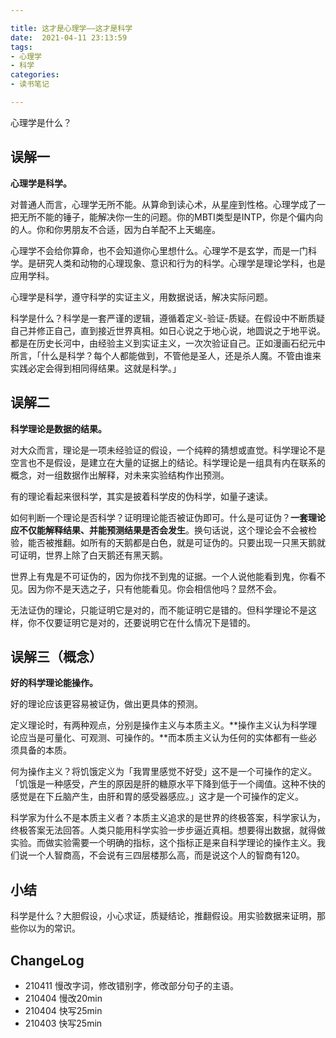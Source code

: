 ```yaml
---

title: 这才是心理学——这才是科学
date:  2021-04-11 23:13:59
tags: 
- 心理学
- 科学
categories: 
- 读书笔记

---
```


心理学是什么？

<!--more-->

## 误解一

**心理学是科学。**

对普通人而言，心理学无所不能。从算命到读心术，从星座到性格。心理学成了一把无所不能的锤子，能解决你一生的问题。你的MBTI类型是INTP，你是个偏内向的人。你和你男朋友不合适，因为白羊配不上天蝎座。

心理学不会给你算命，也不会知道你心里想什么。心理学不是玄学，而是一门科学。是研究人类和动物的心理现象、意识和行为的科学。心理学是理论学科，也是应用学科。

心理学是科学，遵守科学的实证主义，用数据说话，解决实际问题。

科学是什么？科学是一套严谨的逻辑，遵循着定义-验证-质疑。在假设中不断质疑自己并修正自己，直到接近世界真相。如日心说之于地心说，地圆说之于地平说。都是在历史长河中，由经验主义到实证主义，一次次验证自己。正如漫画石纪元中所言，「什么是科学？每个人都能做到，不管他是圣人，还是杀人魔。不管由谁来实践必定会得到相同得结果。这就是科学。」

## 误解二

**科学理论是数据的结果。**

对大众而言，理论是一项未经验证的假设，一个纯粹的猜想或直觉。科学理论不是空言也不是假设，是建立在大量的证据上的结论。科学理论是一组具有内在联系的概念，对一组数据作出解释，对未来实验结构作出预测。

有的理论看起来很科学，其实是披着科学皮的伪科学，如量子速读。

如何判断一个理论是否科学？证明理论能否被证伪即可。什么是可证伪？**一套理论应不仅能解释结果、并能预测结果是否会发生**。换句话说，这个理论会不会被检验，能否被推翻。如所有的天鹅都是白色，就是可证伪的。只要出现一只黑天鹅就可证明，世界上除了白天鹅还有黑天鹅。

世界上有鬼是不可证伪的，因为你找不到鬼的证据。一个人说他能看到鬼，你看不见。因为你不是天选之子，只有他能看见。你会相信他吗？显然不会。

无法证伪的理论，只能证明它是对的，而不能证明它是错的。但科学理论不是这样，你不仅要证明它是对的，还要说明它在什么情况下是错的。

 ## 误解三（概念）
 
**好的科学理论能操作。**

好的理论应该更容易被证伪，做出更具体的预测。

定义理论时，有两种观点，分别是操作主义与本质主义。**操作主义认为科学理论应当是可量化、可观测、可操作的。**而本质主义认为任何的实体都有一些必须具备的本质。

何为操作主义？将饥饿定义为「我胃里感觉不好受」这不是一个可操作的定义。「饥饿是一种感受，产生的原因是肝的糖原水平下降到低于一个阈值。这种不快的感觉是在下丘脑产生，由肝和胃的感受器感应。」这才是一个可操作的定义。

科学家为什么不是本质主义者？本质主义追求的是世界的终极答案，科学家认为，终极答案无法回答。人类只能用科学实验一步步逼近真相。想要得出数据，就得做实验。而做实验需要一个明确的指标，这个指标正是来自科学理论的操作主义。我们说一个人智商高，不会说有三四层楼那么高，而是说这个人的智商有120。

## 小结

科学是什么？大胆假设，小心求证，质疑结论，推翻假设。用实验数据来证明，那些你以为的常识。

## ChangeLog
- 210411 慢改字词，修改错别字，修改部分句子的主语。
- 210404 慢改20min
- 210404 快写25min
- 210403 快写25min
  
 